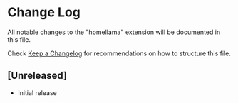 # Change Log

All notable changes to the "homellama" extension will be documented in this file.

Check [Keep a Changelog](http://keepachangelog.com/) for recommendations on how to structure this file.

## [Unreleased]

- Initial release